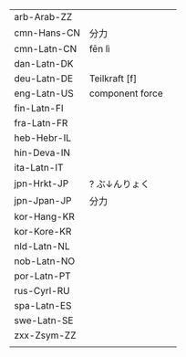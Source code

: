 | | | |
|-|-|-|
| arb-Arab-ZZ |  |  |
| cmn-Hans-CN | 分力 |  |
| cmn-Latn-CN | fēn lì |  |
| dan-Latn-DK |  |  |
| deu-Latn-DE | Teilkraft [f] |  |
| eng-Latn-US | component force |  |
| fin-Latn-FI |  |  |
| fra-Latn-FR |  |  |
| heb-Hebr-IL |  |  |
| hin-Deva-IN |  |  |
| ita-Latn-IT |  |  |
| jpn-Hrkt-JP | ? ぶ↓んりょく |  |
| jpn-Jpan-JP | 分力 |  |
| kor-Hang-KR |  |  |
| kor-Kore-KR |  |  |
| nld-Latn-NL |  |  |
| nob-Latn-NO |  |  |
| por-Latn-PT |  |  |
| rus-Cyrl-RU |  |  |
| spa-Latn-ES |  |  |
| swe-Latn-SE |  |  |
| zxx-Zsym-ZZ |  |  |
|  |  |  |
